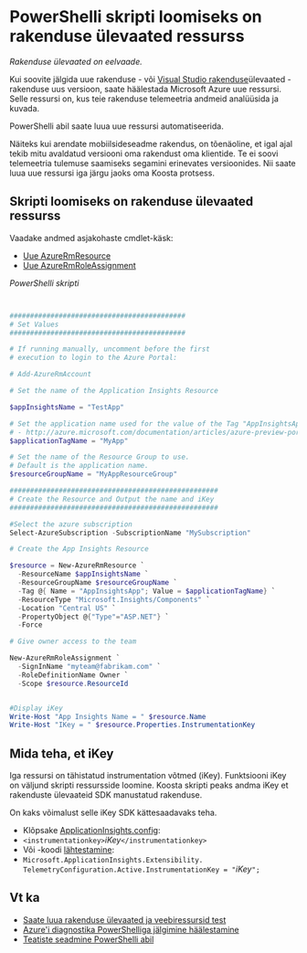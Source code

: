 <properties 
    pageTitle="PowerShelli skripti loomiseks on rakenduse ülevaated ressurss" 
    description="Rakenduse ülevaated ressursid loomise automatiseerida." 
    services="application-insights" 
    documentationCenter="windows"
    authors="alancameronwills" 
    manager="douge"/>

<tags 
    ms.service="application-insights" 
    ms.workload="tbd" 
    ms.tgt_pltfrm="ibiza" 
    ms.devlang="na" 
    ms.topic="article" 
    ms.date="02/19/2016" 
    ms.author="awills"/>

#  <a name="powershell-script-to-create-an-application-insights-resource"></a>PowerShelli skripti loomiseks on rakenduse ülevaated ressurss

*Rakenduse ülevaated on eelvaade.*

Kui soovite jälgida uue rakenduse - või [Visual Studio rakenduse](https://azure.microsoft.com/services/application-insights/)ülevaated - rakenduse uus versioon, saate häälestada Microsoft Azure uue ressursi. Selle ressursi on, kus teie rakenduse telemeetria andmeid analüüsida ja kuvada. 

PowerShelli abil saate luua uue ressursi automatiseerida.

Näiteks kui arendate mobiilsideseadme rakendus, on tõenäoline, et igal ajal tekib mitu avaldatud versiooni oma rakendust oma klientide. Te ei soovi telemeetria tulemuse saamiseks segamini erinevates versioonides. Nii saate luua uue ressursi iga järgu jaoks oma Koosta protsess.

## <a name="script-to-create-an-application-insights-resource"></a>Skripti loomiseks on rakenduse ülevaated ressurss

Vaadake andmed asjakohaste cmdlet-käsk:

* [Uue AzureRmResource](https://msdn.microsoft.com/library/mt652510.aspx)
* [Uue AzureRmRoleAssignment](https://msdn.microsoft.com/library/mt678995.aspx)


*PowerShelli skripti*  

```PowerShell


###########################################
# Set Values
###########################################

# If running manually, uncomment before the first 
# execution to login to the Azure Portal:

# Add-AzureRmAccount

# Set the name of the Application Insights Resource

$appInsightsName = "TestApp"

# Set the application name used for the value of the Tag "AppInsightsApp" 
# - http://azure.microsoft.com/documentation/articles/azure-preview-portal-using-tags/
$applicationTagName = "MyApp"

# Set the name of the Resource Group to use.  
# Default is the application name.
$resourceGroupName = "MyAppResourceGroup"

###################################################
# Create the Resource and Output the name and iKey
###################################################

#Select the azure subscription
Select-AzureSubscription -SubscriptionName "MySubscription"

# Create the App Insights Resource

$resource = New-AzureRmResource `
  -ResourceName $appInsightsName `
  -ResourceGroupName $resourceGroupName `
  -Tag @{ Name = "AppInsightsApp"; Value = $applicationTagName} `
  -ResourceType "Microsoft.Insights/Components" `
  -Location "Central US" `
  -PropertyObject @{"Type"="ASP.NET"} `
  -Force

# Give owner access to the team

New-AzureRmRoleAssignment `
  -SignInName "myteam@fabrikam.com" `
  -RoleDefinitionName Owner `
  -Scope $resource.ResourceId 


#Display iKey
Write-Host "App Insights Name = " $resource.Name
Write-Host "IKey = " $resource.Properties.InstrumentationKey

```

## <a name="what-to-do-with-the-ikey"></a>Mida teha, et iKey

Iga ressursi on tähistatud instrumentation võtmed (iKey). Funktsiooni iKey on väljund skripti ressursside loomine. Koosta skripti peaks andma iKey et rakenduste ülevaateid SDK manustatud rakenduse.

On kaks võimalust selle iKey SDK kättesaadavaks teha.
  
* Klõpsake [ApplicationInsights.config](app-insights-configuration-with-applicationinsights-config.md): 
 * `<instrumentationkey>`*iKey*`</instrumentationkey>`
* Või -koodi [lähtestamine](app-insights-api-custom-events-metrics.md): 
 * `Microsoft.ApplicationInsights.Extensibility.
    TelemetryConfiguration.Active.InstrumentationKey = "`*iKey*`";`



## <a name="see-also"></a>Vt ka

* [Saate luua rakenduse ülevaated ja veebiressursid test](app-insights-powershell.md)
* [Azure'i diagnostika PowerShelliga jälgimine häälestamine](app-insights-powershell-azure-diagnostics.md) 
* [Teatiste seadmine PowerShelli abil](app-insights-powershell-alerts.md)

 